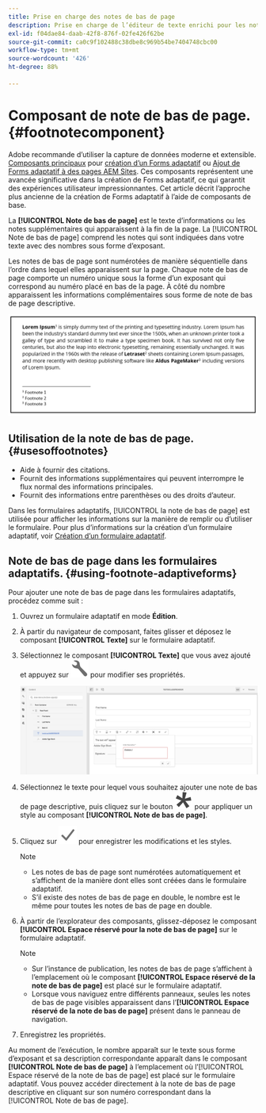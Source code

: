 ```yaml
---
title: Prise en charge des notes de bas de page
description: Prise en charge de l’éditeur de texte enrichi pour les notes de bas de page.
exl-id: f04dae84-daab-42f8-876f-02fe426f62be
source-git-commit: ca0c9f102488c38dbe8c969b54be7404748cbc00
workflow-type: tm+mt
source-wordcount: '426'
ht-degree: 88%

---
```


# Composant de note de bas de page. {#footnotecomponent}

<span class="preview"> Adobe recommande d’utiliser la capture de données moderne et extensible. [Composants principaux](https://experienceleague.adobe.com/docs/experience-manager-core-components/using/adaptive-forms/introduction.html?lang=fr) pour [création d’un Forms adaptatif](/help/forms/creating-adaptive-form-core-components.md) ou [Ajout de Forms adaptatif à des pages AEM Sites](/help/forms/create-or-add-an-adaptive-form-to-aem-sites-page.md). Ces composants représentent une avancée significative dans la création de Forms adaptatif, ce qui garantit des expériences utilisateur impressionnantes. Cet article décrit l’approche plus ancienne de la création de Forms adaptatif à l’aide de composants de base. </span>

La **[!UICONTROL Note de bas de page]** est le texte d’informations ou les notes supplémentaires qui apparaissent à la fin de la page. La [!UICONTROL Note de bas de page] comprend les notes qui sont indiquées dans votre texte avec des nombres sous forme d’exposant.

Les notes de bas de page sont numérotées de manière séquentielle dans l’ordre dans lequel elles apparaissent sur la page. Chaque note de bas de page comporte un numéro unique sous la forme d’un exposant qui correspond au numéro placé en bas de la page. À côté du nombre apparaissent les informations complémentaires sous forme de note de bas de page descriptive.

![Note de bas de page descriptive.](/help/forms/assets/footnote_description.png)


## Utilisation de la note de bas de page. {#usesoffootnotes}

* Aide à fournir des citations.
* Fournit des informations supplémentaires qui peuvent interrompre le flux normal des informations principales.
* Fournit des informations entre parenthèses ou des droits d’auteur.

Dans les formulaires adaptatifs, [!UICONTROL la note de bas de page] est utilisée pour afficher les informations sur la manière de remplir ou d’utiliser le formulaire. Pour plus d’informations sur la création d’un formulaire adaptatif, voir [Création d’un formulaire adaptatif](https://experienceleague.adobe.com/docs/experience-manager-cloud-service/content/forms/create-an-adaptive-form/create-an-adaptive-form-on-forms-cs/creating-adaptive-form.html?lang=fr).

## Note de bas de page dans les formulaires adaptatifs. {#using-footnote-adaptiveforms}

Pour ajouter une note de bas de page dans les formulaires adaptatifs, procédez comme suit :
1. Ouvrez un formulaire adaptatif en mode **Édition**.
1. À partir du navigateur de composant, faites glisser et déposez le composant **[!UICONTROL Texte]** sur le formulaire adaptatif.
1. Sélectionnez le composant **[!UICONTROL Texte]** que vous avez ajouté et appuyez sur ![cmppr](assets/configure-icon.svg) pour modifier ses propriétés.

   ![Note de bas de page dans les formulaires adaptatifs.](/help/forms/assets/footnote_rte.png)

1. Sélectionnez le texte pour lequel vous souhaitez ajouter une note de bas de page descriptive, puis cliquez sur le bouton ![étoile](/help/forms/assets/asterisk.svg) pour appliquer un style au composant **[!UICONTROL Note de bas de page]**.

1. Cliquez sur ![check](/help/forms/assets/save_icon.svg) pour enregistrer les modifications et les styles.

   >[!NOTE]
   >
   >* Les notes de bas de page sont numérotées automatiquement et s’affichent de la manière dont elles sont créées dans le formulaire adaptatif.
   >* S’il existe des notes de bas de page en double, le nombre est le même pour toutes les notes de bas de page en double.

1. À partir de l’explorateur des composants, glissez-déposez le composant **[!UICONTROL Espace réservé pour la note de bas de page]** sur le formulaire adaptatif.
   >[!NOTE]
   >
   >* Sur l’instance de publication, les notes de bas de page s’affichent à l’emplacement où le composant **[!UICONTROL Espace réservé de la note de bas de page]** est placé sur le formulaire adaptatif.
   >* Lorsque vous naviguez entre différents panneaux, seules les notes de bas de page visibles apparaissent dans l’**[!UICONTROL Espace réservé de la note de bas de page]** présent dans le panneau de navigation.

1. Enregistrez les propriétés.

Au moment de l’exécution, le nombre apparaît sur le texte sous forme d’exposant et sa description correspondante apparaît dans le composant **[!UICONTROL Note de bas de page]** à l’emplacement où l’[!UICONTROL Espace réservé de la note de bas de page] est placé sur le formulaire adaptatif. Vous pouvez accéder directement à la note de bas de page descriptive en cliquant sur son numéro correspondant dans la [!UICONTROL Note de bas de page].
